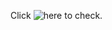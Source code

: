 Click ![here](https://github.com/erichuanp/AirlineTicketPriceInfluences/blob/632e212e742f2a6dce6e72b164d10b1f441c7886/FinalProject_Group023_WI24.ipynb) to check. 
